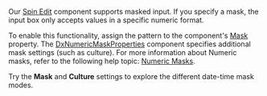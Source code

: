 Our [Spin Edit](https://docs.devexpress.com/Blazor/DevExpress.Blazor.DxSpinEdit-1) component supports masked input. If you specify a mask, the input box only accepts values in a specific numeric format.

To enable this functionality, assign the pattern to the component's [Mask](https://docs.devexpress.com/Blazor/DevExpress.Blazor.DxSpinEdit-1.Mask) property. The [DxNumericMaskProperties](https://docs.devexpress.com/Blazor/DevExpress.Blazor.DxNumericMaskProperties) component specifies additional mask settings (such as culture).  For more information about Numeric masks, refer to the following help topic: [Numeric Masks](https://docs.devexpress.com/Blazor/402514/data-editors/masks/numeric-masks).

Try the **Mask** and **Culture** settings to explore the different date-time mask modes.
